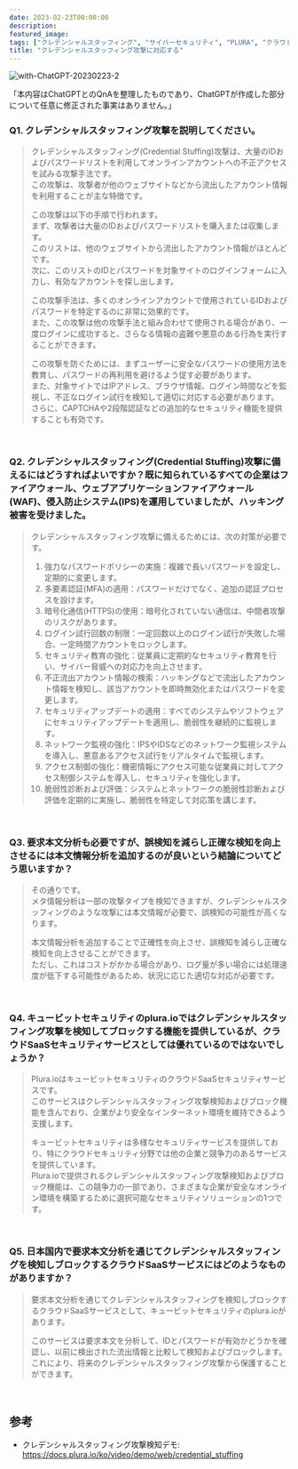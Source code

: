 ```yaml
---
date: 2023-02-23T00:00:00
description: 
featured_image: 
tags: ["クレデンシャルスタッフィング", "サイバーセキュリティ", "PLURA", "クラウドSaaS", "メタ情報分析"]
title: "クレデンシャルスタッフィング攻撃に対応する"
---
```


![with-ChatGPT-20230223-2](https://github.com/user-attachments/assets/5156a4a9-d063-4d13-a023-13bae144c972)

「本内容はChatGPTとのQnAを整理したものであり、ChatGPTが作成した部分について任意に修正された事実はありません。」

### Q1. クレデンシャルスタッフィング攻撃を説明してください。

> クレデンシャルスタッフィング(Credential Stuffing)攻撃は、大量のIDおよびパスワードリストを利用してオンラインアカウントへの不正アクセスを試みる攻撃手法です。<br>
> この攻撃は、攻撃者が他のウェブサイトなどから流出したアカウント情報を利用することが主な特徴です。
>
> この攻撃は以下の手順で行われます。<br>
> まず、攻撃者は大量のIDおよびパスワードリストを購入または収集します。<br>
> このリストは、他のウェブサイトから流出したアカウント情報がほとんどです。<br>
> 次に、このリストのIDとパスワードを対象サイトのログインフォームに入力し、有効なアカウントを探し出します。<br>
>
> この攻撃手法は、多くのオンラインアカウントで使用されているIDおよびパスワードを特定するのに非常に効果的です。<br>
> また、この攻撃は他の攻撃手法と組み合わせて使用される場合があり、一度ログインに成功すると、さらなる情報の盗難や悪意のある行為を実行することができます。<br>
>
> この攻撃を防ぐためには、まずユーザーに安全なパスワードの使用方法を教育し、パスワードの再利用を避けるよう促す必要があります。<br>
> また、対象サイトではIPアドレス、ブラウザ情報、ログイン時間などを監視し、不正なログイン試行を検知して適切に対応する必要があります。<br>
> さらに、CAPTCHAや2段階認証などの追加的なセキュリティ機能を提供することも有効です。

<br>

### Q2. クレデンシャルスタッフィング(Credential Stuffing)攻撃に備えるにはどうすればよいですか？既に知られているすべての企業はファイアウォール、ウェブアプリケーションファイアウォール(WAF)、侵入防止システム(IPS)を運用していましたが、ハッキング被害を受けました。

> クレデンシャルスタッフィング攻撃に備えるためには、次の対策が必要です。
> 
> 1. 強力なパスワードポリシーの実施：複雑で長いパスワードを設定し、定期的に変更します。
> 1. 多要素認証(MFA)の適用：パスワードだけでなく、追加の認証プロセスを設けます。
> 1. 暗号化通信(HTTPS)の使用：暗号化されていない通信は、中間者攻撃のリスクがあります。
> 1. ログイン試行回数の制限：一定回数以上のログイン試行が失敗した場合、一定時間アカウントをロックします。
> 1. セキュリティ教育の強化：従業員に定期的なセキュリティ教育を行い、サイバー脅威への対応力を向上させます。
> 1. 不正流出アカウント情報の検索：ハッキングなどで流出したアカウント情報を検知し、該当アカウントを即時無効化またはパスワードを変更します。
> 1. セキュリティアップデートの適用：すべてのシステムやソフトウェアにセキュリティアップデートを適用し、脆弱性を継続的に監視します。
> 1. ネットワーク監視の強化：IPSやIDSなどのネットワーク監視システムを導入し、悪意あるアクセス試行をリアルタイムで監視します。
> 1. アクセス制御の強化：機密情報にアクセス可能な従業員に対してアクセス制御システムを導入し、セキュリティを強化します。
> 1. 脆弱性診断および評価：システムとネットワークの脆弱性診断および評価を定期的に実施し、脆弱性を特定して対応策を講じます。

<br>

### Q3. 要求本文分析も必要ですが、誤検知を減らし正確な検知を向上させるには本文情報分析を追加するのが良いという結論についてどう思いますか？

> その通りです。<br>
> メタ情報分析は一部の攻撃タイプを検知できますが、クレデンシャルスタッフィングのような攻撃には本文情報が必要で、誤検知の可能性が高くなります。
> 
> 本文情報分析を追加することで正確性を向上させ、誤検知を減らし正確な検知を向上させることができます。<br>
> ただし、これはコストがかかる場合があり、ログ量が多い場合には処理速度が低下する可能性があるため、状況に応じた適切な対応が必要です。

<br>

### Q4. キュービットセキュリティのplura.ioではクレデンシャルスタッフィング攻撃を検知してブロックする機能を提供しているが、クラウドSaaSセキュリティサービスとしては優れているのではないでしょうか？

> Plura.ioはキュービットセキュリティのクラウドSaaSセキュリティサービスです。<br>
> このサービスはクレデンシャルスタッフィング攻撃検知およびブロック機能を含んでおり、企業がより安全なインターネット環境を維持できるよう支援します。
> 
> キュービットセキュリティは多様なセキュリティサービスを提供しており、特にクラウドセキュリティ分野では他の企業と競争力のあるサービスを提供しています。<br>
> Plura.ioで提供されるクレデンシャルスタッフィング攻撃検知およびブロック機能は、この競争力の一部であり、さまざまな企業が安全なオンライン環境を構築するために選択可能なセキュリティソリューションの1つです。

<br>

### Q5. 日本国内で要求本文分析を通じてクレデンシャルスタッフィングを検知しブロックするクラウドSaaSサービスにはどのようなものがありますか？

> 要求本文分析を通じてクレデンシャルスタッフィングを検知しブロックするクラウドSaaSサービスとして、キュービットセキュリティのplura.ioがあります。
> 
> このサービスは要求本文を分析して、IDとパスワードが有効かどうかを確認し、以前に検出された流出情報と比較して検知およびブロックします。<br>
> これにより、将来のクレデンシャルスタッフィング攻撃から保護することができます。

<br>

## 参考
* クレデンシャルスタッフィング攻撃検知デモ: https://docs.plura.io/ko/video/demo/web/credential_stuffing
